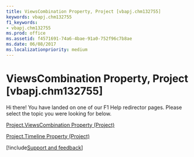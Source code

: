 ```yaml
---
title: ViewsCombination Property, Project [vbapj.chm132755]
keywords: vbapj.chm132755
f1_keywords:
- vbapj.chm132755
ms.prod: office
ms.assetid: f4571691-74a6-4bae-91a0-752f96c7b8ae
ms.date: 06/08/2017
ms.localizationpriority: medium
---
```



# ViewsCombination Property, Project [vbapj.chm132755]

Hi there! You have landed on one of our F1 Help redirector pages. Please select the topic you were looking for below.

[Project.ViewsCombination Property (Project)](https://msdn.microsoft.com/library/4d4d1fb0-e0c4-e572-56b5-165e1cb20432%28Office.15%29.aspx)

[Project.Timeline Property (Project)](https://msdn.microsoft.com/library/6e463f3b-28fb-79dc-c51f-c3512183a310%28Office.15%29.aspx)

[!include[Support and feedback](~/includes/feedback-boilerplate.md)]